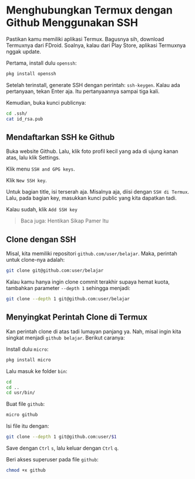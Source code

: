 # Menghubungkan Termux dengan Github Menggunakan SSH

Pastikan kamu memiliki aplikasi Termux. Bagusnya sih, download Termuxnya dari FDroid. Soalnya, kalau dari Play Store, aplikasi Termuxnya nggak update.

Pertama, install dulu `openssh`:

```bash
pkg install openssh
```

Setelah terinstall, generate SSH dengan perintah: `ssh-keygen`. Kalau ada pertanyaan, tekan Enter aja. Itu pertanyaannya sampai tiga kali.

Kemudian, buka kunci publicnya:

```bash
cd .ssh/
cat id_rsa.pub
```

## Mendaftarkan SSH ke Github

Buka website Github. Lalu, klik foto profil kecil yang ada di ujung kanan atas, lalu klik Settings.

Klik menu `SSH and GPG keys`.

Klik `New SSH key`.

Untuk bagian title, isi terserah aja. Misalnya aja, diisi dengan `SSH di Termux`. Lalu, pada bagian key, masukkan kunci public yang kita dapatkan tadi.

Kalau sudah, klik `Add SSH key`

> Baca juga: <router-link to='/post/hentikan-sikap-pamer-itu'>Hentikan Sikap Pamer Itu</router-link>

## Clone dengan SSH

Misal, kita memiliki repositori `github.com/user/belajar`. Maka, perintah untuk clone-nya adalah:

```bash
git clone git@github.com:user/belajar
```

Kalau kamu hanya ingin clone commit terakhir supaya hemat kuota, tambahkan parameter `--depth 1` sehingga menjadi:

```bash
git clone --depth 1 git@github.com:user/belajar
```

## Menyingkat Perintah Clone di Termux

Kan perintah clone di atas tadi lumayan panjang ya. Nah, misal ingin kita singkat menjadi `github belajar`. Berikut caranya:

Install dulu `micro`:

```bash
pkg install micro
```

Lalu masuk ke folder `bin`:

```bash
cd
cd ..
cd usr/bin/
```

Buat file `github`:

```bash
micro github
```

Isi file itu dengan:

```bash
git clone --depth 1 git@github.com:user/$1
```

Save dengan `Ctrl` `s`, lalu keluar dengan `Ctrl` `q`.

Beri akses superuser pada file `github`:

```bash
chmod +x github
```